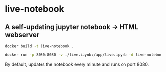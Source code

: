 # live-notebook
## A self-updating jupyter notebook -> HTML webserver

```sh
docker build -t live-notebook .
```


```sh
docker run -p 8080:8080 -v ./live.ipynb:/app/live.ipynb -d live-notebook
```

By default, updates the notebook every minute and runs on port 8080.
